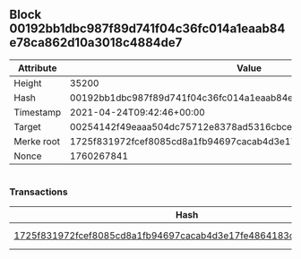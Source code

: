 ## Block 00192bb1dbc987f89d741f04c36fc014a1eaab84e78ca862d10a3018c4884de7

Attribute | Value
--- | ---
Height | 35200
Hash | 00192bb1dbc987f89d741f04c36fc014a1eaab84e78ca862d10a3018c4884de7
Timestamp | 2021-04-24T09:42:46+00:00
Target | 00254142f49eaaa504dc75712e8378ad5316cbcead634704b3734b6271167cc4
Merke root | 1725f831972fcef8085cd8a1fb94697cacab4d3e17fe4864183cb3ef8b911b51
Nonce | 1760267841

```

```

### Transactions

Hash | Amount
--- | ---
[1725f831972fcef8085cd8a1fb94697cacab4d3e17fe4864183cb3ef8b911b51](1725f831972fcef8085cd8a1fb94697cacab4d3e17fe4864183cb3ef8b911b51.md) | 10.00000000 SKEPTI 

